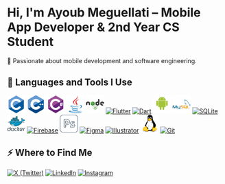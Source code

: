 <h1>Hi, I'm Ayoub Meguellati – Mobile App Developer & 2nd Year CS Student</h1>
<p>🚀 Passionate about mobile development and software engineering.</p>

<h2>🚀 Languages and Tools I Use</h2>
<p>
  <a href="https://raw.githubusercontent.com/devicons/devicon/master/icons/c/c-original.svg" target="_blank"><img src="https://raw.githubusercontent.com/devicons/devicon/master/icons/c/c-original.svg" alt="C" width="42" height="42" /></a>
  <a href="https://raw.githubusercontent.com/devicons/devicon/master/icons/cplusplus/cplusplus-original.svg" target="_blank"><img src="https://raw.githubusercontent.com/devicons/devicon/master/icons/cplusplus/cplusplus-original.svg" alt="C++" width="42" height="42" /></a>
  <a href="https://raw.githubusercontent.com/devicons/devicon/master/icons/csharp/csharp-original.svg" target="_blank"><img src="https://raw.githubusercontent.com/devicons/devicon/master/icons/csharp/csharp-original.svg" alt="C#" width="42" height="42" /></a>
  <a href="https://raw.githubusercontent.com/devicons/devicon/master/icons/java/java-original.svg" target="_blank"><img src="https://raw.githubusercontent.com/devicons/devicon/master/icons/java/java-original.svg" alt="Java" width="42" height="42" /></a>
  <a href="https://nodejs.org" target="_blank"><img src="https://raw.githubusercontent.com/devicons/devicon/master/icons/nodejs/nodejs-original-wordmark.svg" alt="Node.js" width="42" height="42" /></a>
  <a href="https://flutter.dev" target="_blank"><img src="https://www.vectorlogo.zone/logos/flutterio/flutterio-icon.svg" alt="Flutter" width="42" height="42" /></a>
  <a href="https://dart.dev" target="_blank"><img src="https://www.vectorlogo.zone/logos/dartlang/dartlang-icon.svg" alt="Dart" width="42" height="42" /></a>
  <a href="https://developer.android.com" target="_blank"><img src="https://raw.githubusercontent.com/devicons/devicon/master/icons/android/android-original-wordmark.svg" alt="Android" width="42" height="42" /></a>
  <a href="https://www.mysql.com" target="_blank"><img src="https://raw.githubusercontent.com/devicons/devicon/master/icons/mysql/mysql-original-wordmark.svg" alt="MySQL" width="42" height="42" /></a>
  <a href="https://sqlite.org" target="_blank"><img src="https://www.vectorlogo.zone/logos/sqlite/sqlite-icon.svg" alt="SQLite" width="42" height="42" /></a>
  <a href="https://www.docker.com" target="_blank"><img src="https://raw.githubusercontent.com/devicons/devicon/master/icons/docker/docker-original-wordmark.svg" alt="Docker" width="42" height="42" /></a>
  <a href="https://firebase.google.com" target="_blank"><img src="https://www.vectorlogo.zone/logos/firebase/firebase-icon.svg" alt="Firebase" width="42" height="42" /></a>
  <a href="https://www.adobe.com/products/photoshop.html" target="_blank"><img src="https://raw.githubusercontent.com/devicons/devicon/master/icons/photoshop/photoshop-line.svg" alt="Photoshop" width="42" height="42" /></a>
  <a href="https://www.figma.com" target="_blank"><img src="https://www.vectorlogo.zone/logos/figma/figma-icon.svg" alt="Figma" width="42" height="42" /></a>
  <a href="https://www.adobe.com/products/illustrator.html" target="_blank"><img src="https://www.vectorlogo.zone/logos/adobe_illustrator/adobe_illustrator-icon.svg" alt="Illustrator" width="42" height="42" /></a>
  <a href="https://www.linux.org" target="_blank"><img src="https://raw.githubusercontent.com/devicons/devicon/master/icons/linux/linux-original.svg" alt="Linux" width="42" height="42" /></a>
  <a href="https://git-scm.com" target="_blank"><img src="https://www.vectorlogo.zone/logos/git-scm/git-scm-icon.svg" alt="Git" width="42" height="42" /></a>
</p>

<h2>⚡️ Where to Find Me</h2>
<p>
  <a href="https://x.com/Ayoubmeguellat8" target="_blank"><img src="https://img.shields.io/badge/X-%230f1419?style=for-the-badge&logo=x&logoColor=white" alt="X (Twitter)" /></a>
  <a href="https://www.linkedin.com/in/ayoub-meguellati-2bb708336/" target="_blank"><img src="https://img.shields.io/badge/LinkedIn-%230a77b6?style=for-the-badge&logo=linkedin&logoColor=white" alt="LinkedIn" /></a>
  <a href="https://www.instagram.com/ayoub__meguellati/" target="_blank"><img src="https://img.shields.io/badge/Instagram-%23F35369?style=for-the-badge&logo=instagram&logoColor=white" alt="Instagram" /></a>
</p>
